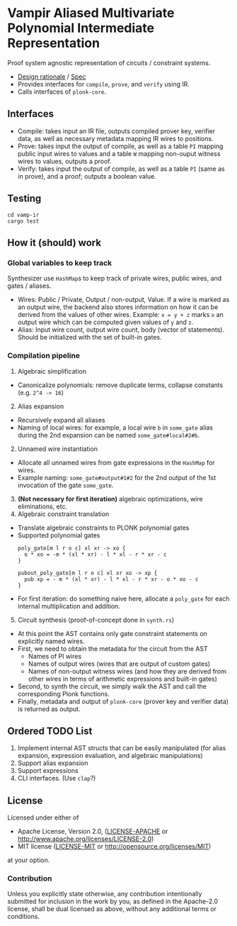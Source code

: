 # Vampir Aliased Multivariate Polynomial Intermediate Representation

Proof system agnostic representation of circuits / constraint systems.

- [Design rationale](https://specs.anoma.net/master/architecture/language/j-group/vampir/ir_design.html) / [Spec](https://specs.anoma.net/master/architecture/language/j-group/vampir/ir_spec.html)
- Provides interfaces for `compile`, `prove`, and `verify` using IR.
- Calls interfaces of `plonk-core`.

## Interfaces

- Compile: takes input an IR file, outputs compiled prover key, verifier data, as
  well as necessary metadata mapping IR wires to positions.
- Prove: takes input the output of compile, as well as a table `PI` mapping
  public input wires to values and a table `W` mapping non-ouput witness wires
  to values, outputs a proof.
- Verify: takes input the output of compile, as well as a table `PI` (same as
  in prove), and a proof; outputs a boolean value.

## Testing

```=sh
cd vamp-ir
cargo test
```

## How it (should) work

### Global variables to keep track

Synthesizer use `HashMap`s to keep track of private wires, public wires, and
gates / aliases.

- Wires: Public / Private, Output / non-output, Value. If a wire is marked as
  an output wire, the backend also stores information on how it can be derived
  from the values of other wires. Example: `x = y + z` marks `x` an output wire
  which can be computed given values of `y` and `z`.
- Alias: Input wire count, output wire count, body (vector of statements).
  Should be initialized with the set of built-in gates.

### Compilation pipeline

1. Algebraic simplification
  - Canonicalize polynomials: remove duplicate terms, collapse constants (e.g. `2^4 -> 16`)
2. Alias expansion
  - Recursively expand all aliases
  - Naming of local wires: for example, a local wire `b` in `some_gate` alias
    during the 2nd expansion can be named `some_gate#local#2#b`.
2. Unnamed wire instantiation
  - Allocate all unnamed wires from gate expressions in the `HashMap` for wires.
  - Example naming: `some_gate#output#1#2` for the 2nd output of the 1st invocation of the gate `some_gate`.
3. **(Not necessary for first iteration)** algebraic optimizations, wire eliminations, etc.
4. Algebraic constraint translation
  - Translate algebraic constraints to PLONK polynomial gates
  - Supported polynomial gates
    ```
    poly_gate[m l r o c] xl xr -> xo {
      o * xo = -m * (xl * xr) - l * xl - r * xr - c
    }
    ```
    ```
    pubout_poly_gate[m l r o c] xl xr xo -> xp {
      pub xp = - m * (xl * xr) - l * xl - r * xr - o * xo - c
    }
    ```
  - For first iteration: do something naive here, allocate a `poly_gate`
    for each internal multiplication and addition.
5. Circuit synthesis (proof-of-concept done in `synth.rs`)
  - At this point the AST contains only gate constraint statements on
    explicitly named wires.
  - First, we need to obtain the metadata for the circuit from the AST
    - Names of PI wires
    - Names of output wires (wires that are output of custom gates)
    - Names of non-output witness wires (and how they are derived from other
      wires in terms of arithmetic expressions and built-in gates)
  - Second, to synth the circuit, we simply walk the AST and call the corresponding Plonk functions.
  - Finally, metadata and output of `plonk-core` (prover key and verifier data) is returned as output.

## Ordered TODO List

1. Implement internal AST structs that can be easily manipulated (for alias
   expansion, expression evaluation, and algebraic manipulations)
2. Support alias expansion
3. Support expressions
4. CLI interfaces. (Use `clap`?)

## License

Licensed under either of

 * Apache License, Version 2.0, ([LICENSE-APACHE](LICENSE-APACHE) or
   http://www.apache.org/licenses/LICENSE-2.0)
 * MIT license ([LICENSE-MIT](LICENSE-MIT) or http://opensource.org/licenses/MIT)

at your option.

### Contribution

Unless you explicitly state otherwise, any contribution intentionally
submitted for inclusion in the work by you, as defined in the Apache-2.0
license, shall be dual licensed as above, without any additional terms or
conditions.
